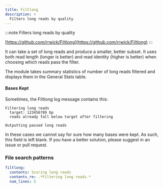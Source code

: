 ```yaml
---
title: Filtlong
description: >
  Filters long reads by quality
---
```


<!--
~~~~~ DO NOT EDIT ~~~~~
This file is autogenerated from the MultiQC module python docstring.
Do not edit the markdown, it will be overwritten.

File path for the source of this content: multiqc/modules/filtlong/filtlong.py
~~~~~~~~~~~~~~~~~~~~~~~
-->

:::note
Filters long reads by quality

[https://github.com/rrwick/Filtlong](https://github.com/rrwick/Filtlong)
:::

It can take a set of long reads and produce a smaller, better subset. It uses both read length (longer is better) and read identity (higher is better) when choosing which reads pass the filter.

The module takes summary statistics of number of long reads filtered and displays them in the General Stats table.

#### Bases Kept

Sometimes, the Filtlong log message contains this:

```
Filtering long reads
  target: 123456789 bp
  reads already fall below target after filtering

Outputting passed long reads
```

In these cases we cannot say for sure how many bases were kept. As such, this field is left blank.
If you have a better solution, please suggest in an issue or pull request.

### File search patterns

```yaml
filtlong:
  contents: Scoring long reads
  contents_re: .*Filtering long reads.*
  num_lines: 5
```
